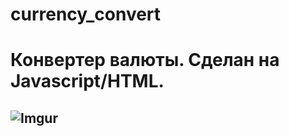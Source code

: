# currency_convert
# Конвертер валюты. Сделан на Javascript/HTML.
## ![Imgur](https://i.imgur.com/A2uNCIb.gif)
